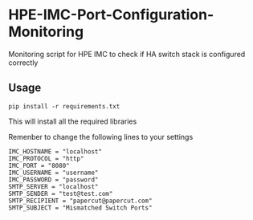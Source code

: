 # HPE-IMC-Port-Configuration-Monitoring

Monitoring script for HPE IMC to check if HA switch stack is configured correctly

## Usage

    pip install -r requirements.txt

This will install all the required libraries

Remenber to change the following lines to your settings

    IMC_HOSTNAME = "localhost"
    IMC_PROTOCOL = "http"
    IMC_PORT = "8080"
    IMC_USERNAME = "username"
    IMC_PASSWORD = "password"
    SMTP_SERVER = "localhost"
    SMTP_SENDER = "test@test.com"
    SMTP_RECIPIENT = "papercut@papercut.com"
    SMTP_SUBJECT = "Mismatched Switch Ports"

 
